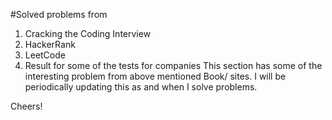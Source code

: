 #Solved problems from

1. Cracking the Coding Interview
2. HackerRank
3. LeetCode
4. Result for some of the tests for companies
This section has some of the interesting problem from above mentioned Book/ sites. I will be periodically updating this as and when I solve problems.

Cheers!
